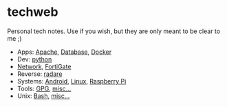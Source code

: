 # techweb

Personal tech notes. Use if you wish, but they are only meant to be clear to me ;)

- Apps: [Apache](./apache.md), [Database](./db.md), [Docker](./docker.md)
- Dev: [python](./python.md)
- [Network](./network.md), [FortiGate](./fortigate.md)
- Reverse: [radare](./radare.md)
- Systems: [Android](./android.md), [Linux](./linux.md), [Raspberry Pi](./rpi.md)
- Tools: [GPG](./gpg.md), [misc...](./tools.md)
- Unix: [Bash](./bash.md), [misc...](./unix.md)



